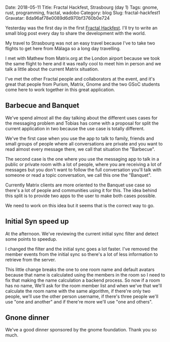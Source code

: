 Date: 2018-05-11
Title: Fractal Hackfest, Strasbourg (day 1)
Tags: gnome, rust, programming, fractal, wadobo
Category: blog
Slug: fractal-hackfest1
Gravatar: 8da96af78e0089d6d970bf3760b0e724

Yesterday was the first day in the first [Fractal Hackfest][1]. I'll try to
write an small blog post every day to share the development with the world.

My travel to Strasbourg was not an easy travel because I've to take two
flights to get here from Málaga so a long day travelling.

I met with Mathew from Matrix.org at the London airport because we took the
same flight to here and it was really cool to meet him in person and we
talk a little about the current Matrix situation.

I've met the other Fractal people and collaborators at the event, and it's
great that people from Purism, Matrix, Gnome and the two GSoC students come
here to work together in this great application.

## Barbecue and Banquet

We've spend almost all the day talking about the different uses cases for
the messaging problem and Tobias has come with a proposal for split the
current application in two because the use case is totally different.

We've the first case when you use the app to talk to family, friends and
small groups of people where all conversations are private and you want to
read almost every message there, we call that situation the "Barbecue".

The second case is the one where you use the messaging app to talk in a
public or private room with a lot of people, where you are receiving a lot
of messages but you don't want to follow the full conversation you'll talk
with someone or read a topic conversation, we call this one the "Banquet".

Currently Matrix clients are more oriented to the Banquet use case so
there's a lot of people and communities using it for this. The idea behind
this split is to provide two apps to the user to make both cases possible.

We need to work on this idea but it seems that is the correct way to go.

## Initial Syn speed up

At the afternoon. We've reviewing the current initial sync filter and
detect some points to speedup.

I changed the filter and the initial sync goes a lot faster. I've removed
the member events from the initial sync so there's a lot of less
information to retrieve from the server.

This little change breaks the one to one room name and default avatars
because that name is calculated using the members in the room so I need to
fix that making the name calculation a backend process. So now if a room
has no name, We'll ask for the room member list and when we've that we'll
calculate the room name with the same algorithm, if there're only two
people, we'll use the other person username, if there's three people we'll
use "one and another" and if there're more we'll use "one and others".

## Gnone dinner

We've a good dinner sponsored by the gnome foundation. Thank you so much.

[1]: https://wiki.gnome.org/Hackfests/Fractal2018
